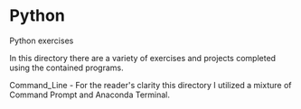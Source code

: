 # Python 
Python exercises

In this directory there are a variety of exercises and projects completed using the contained programs. 

Command_Line - For the reader's clarity this directory I utilized a mixture of Command Prompt and Anaconda Terminal. 





